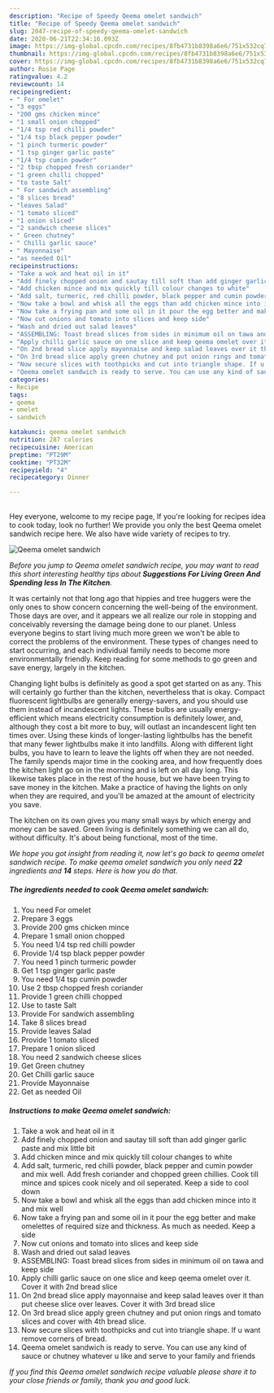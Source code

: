 ```yaml
---
description: "Recipe of Speedy Qeema omelet sandwich"
title: "Recipe of Speedy Qeema omelet sandwich"
slug: 2047-recipe-of-speedy-qeema-omelet-sandwich
date: 2020-06-21T22:34:16.093Z
image: https://img-global.cpcdn.com/recipes/8fb4731b8398a6e6/751x532cq70/qeema-omelet-sandwich-recipe-main-photo.jpg
thumbnail: https://img-global.cpcdn.com/recipes/8fb4731b8398a6e6/751x532cq70/qeema-omelet-sandwich-recipe-main-photo.jpg
cover: https://img-global.cpcdn.com/recipes/8fb4731b8398a6e6/751x532cq70/qeema-omelet-sandwich-recipe-main-photo.jpg
author: Rosie Page
ratingvalue: 4.2
reviewcount: 14
recipeingredient:
- " For omelet"
- "3 eggs"
- "200 gms chicken mince"
- "1 small onion chopped"
- "1/4 tsp red chilli powder"
- "1/4 tsp black pepper powder"
- "1 pinch turmeric powder"
- "1 tsp ginger garlic paste"
- "1/4 tsp cumin powder"
- "2 tbsp chopped fresh coriander"
- "1 green chilli chopped"
- "to taste Salt"
- " For sandwich assembling"
- "8 slices bread"
- "leaves Salad"
- "1 tomato sliced"
- "1 onion sliced"
- "2 sandwich cheese slices"
- " Green chutney"
- " Chilli garlic sauce"
- " Mayonnaise"
- "as needed Oil"
recipeinstructions:
- "Take a wok and heat oil in it"
- "Add finely chopped onion and sautay till soft than add ginger garlic paste and mix little bit"
- "Add chicken mince and mix quickly till colour changes to white"
- "Add salt, turmeric, red chilli powder, black pepper and cumin powder and mix well. Add fresh coriander and chopped green chillies. Cook till mince and spices cook nicely and oil seperated. Keep a side to cool down"
- "Now take a bowl and whisk all the eggs than add chicken mince into it and mix well"
- "Now take a frying pan and some oil in it pour the egg better and make omelettes of required size and thickness. As much as needed. Keep a side"
- "Now cut onions and tomato into slices and keep side"
- "Wash and dried out salad leaves"
- "ASSEMBLING: Toast bread slices from sides in minimum oil on tawa and keep side"
- "Apply chilli garlic sauce on one slice and keep qeema omelet over it. Cover it with 2nd bread slice"
- "On 2nd bread slice apply mayonnaise and keep salad leaves over it than put cheese slice over leaves. Cover it with 3rd bread slice"
- "On 3rd bread slice apply green chutney and put onion rings and tomato slices and cover with 4th bread slice."
- "Now secure slices with toothpicks and cut into triangle shape. If u want remove corners of bread."
- "Qeema omelet sandwich is ready to serve. You can use any kind of sauce or chutney whatever u like and serve to your family and friends"
categories:
- Recipe
tags:
- qeema
- omelet
- sandwich

katakunci: qeema omelet sandwich 
nutrition: 287 calories
recipecuisine: American
preptime: "PT29M"
cooktime: "PT32M"
recipeyield: "4"
recipecategory: Dinner

---
```

<br>
Hey everyone, welcome to my recipe page, If you're looking for recipes idea to cook today, look no further! We provide you only the best Qeema omelet sandwich recipe here. We also have wide variety of recipes to try.
<br>


![Qeema omelet sandwich](https://img-global.cpcdn.com/recipes/8fb4731b8398a6e6/751x532cq70/qeema-omelet-sandwich-recipe-main-photo.jpg)

<i>Before you jump to Qeema omelet sandwich recipe, you may want to read this short interesting healthy tips about 
<strong>Suggestions For Living Green And Spending less In The Kitchen</strong>.</i>
</br>

It was certainly not that long ago that hippies and tree huggers were the only ones to show concern concerning the well-being of the environment. Those days are over, and it appears we all realize our role in stopping and conceivably reversing the damage being done to our planet. Unless everyone begins to start living much more green we won't be able to correct the problems of the environment. These types of changes need to start occurring, and each individual family needs to become more environmentally friendly. Keep reading for some methods to go green and save energy, largely in the kitchen.

Changing light bulbs is definitely as good a spot get started on as any. This will certainly go further than the kitchen, nevertheless that is okay. Compact fluorescent lightbulbs are generally energy-savers, and you should use them instead of incandescent lights. These bulbs are usually energy-efficient which means electricity consumption is definitely lower, and, although they cost a bit more to buy, will outlast an incandescent light ten times over. Using these kinds of longer-lasting lightbulbs has the benefit that many fewer lightbulbs make it into landfills. Along with different light bulbs, you have to learn to leave the lights off when they are not needed. The family spends major time in the cooking area, and how frequently does the kitchen light go on in the morning and is left on all day long. This likewise takes place in the rest of the house, but we have been trying to save money in the kitchen. Make a practice of having the lights on only when they are required, and you'll be amazed at the amount of electricity you save.

The kitchen on its own gives you many small ways by which energy and money can be saved. Green living is definitely something we can all do, without difficulty. It's about being functional, most of the time.


<i>We hope you got insight from reading it, now let's go back to qeema omelet sandwich recipe. To make qeema omelet sandwich you only need <strong>22</strong> ingredients and <strong>14</strong> steps. Here is how you do that.
</i>

##### The ingredients needed to cook Qeema omelet sandwich:

1. You need  For omelet
1. Prepare 3 eggs
1. Provide 200 gms chicken mince
1. Prepare 1 small onion chopped
1. You need 1/4 tsp red chilli powder
1. Provide 1/4 tsp black pepper powder
1. You need 1 pinch turmeric powder
1. Get 1 tsp ginger garlic paste
1. You need 1/4 tsp cumin powder
1. Use 2 tbsp chopped fresh coriander
1. Provide 1 green chilli chopped
1. Use to taste Salt
1. Provide  For sandwich assembling
1. Take 8 slices bread
1. Provide leaves Salad
1. Provide 1 tomato sliced
1. Prepare 1 onion sliced
1. You need 2 sandwich cheese slices
1. Get  Green chutney
1. Get  Chilli garlic sauce
1. Provide  Mayonnaise
1. Get as needed Oil


##### Instructions to make Qeema omelet sandwich:

1. Take a wok and heat oil in it
1. Add finely chopped onion and sautay till soft than add ginger garlic paste and mix little bit
1. Add chicken mince and mix quickly till colour changes to white
1. Add salt, turmeric, red chilli powder, black pepper and cumin powder and mix well. Add fresh coriander and chopped green chillies. Cook till mince and spices cook nicely and oil seperated. Keep a side to cool down
1. Now take a bowl and whisk all the eggs than add chicken mince into it and mix well
1. Now take a frying pan and some oil in it pour the egg better and make omelettes of required size and thickness. As much as needed. Keep a side
1. Now cut onions and tomato into slices and keep side
1. Wash and dried out salad leaves
1. ASSEMBLING: Toast bread slices from sides in minimum oil on tawa and keep side
1. Apply chilli garlic sauce on one slice and keep qeema omelet over it. Cover it with 2nd bread slice
1. On 2nd bread slice apply mayonnaise and keep salad leaves over it than put cheese slice over leaves. Cover it with 3rd bread slice
1. On 3rd bread slice apply green chutney and put onion rings and tomato slices and cover with 4th bread slice.
1. Now secure slices with toothpicks and cut into triangle shape. If u want remove corners of bread.
1. Qeema omelet sandwich is ready to serve. You can use any kind of sauce or chutney whatever u like and serve to your family and friends


<i>If you find this Qeema omelet sandwich recipe valuable please share it to your close friends or family, thank you and good luck.</i>
